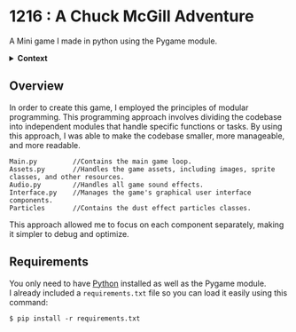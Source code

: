 # 1216 : A Chuck McGill Adventure
A Mini game I made in python using the Pygame module.
<details>
<summary><b>Context</b></summary>
The inspiration for this game was drawn from a popular scene in the hit TV series "Better Call Saul", specifically S03E05, where Chuck McGill goes into a meltdown and delivers the iconic "Chicanery speech".  

As a fan of the show, I decided to take on a new challenge and put my Python skills to the test by attempting to create a fun 2D-Game project.
</details>

## Overview
In order to create this game, I employed the principles of modular programming. This programming approach involves dividing the codebase into independent modules that handle specific functions or tasks. By using this approach, I was able to make the codebase smaller, more manageable, and more readable.
```
Main.py         //Contains the main game loop.
Assets.py       //Handles the game assets, including images, sprite classes, and other resources.
Audio.py        //Handles all game sound effects.
Interface.py    //Manages the game's graphical user interface components.
Particles       //Contains the dust effect particles classes.
```
This approach allowed me to focus on each component separately, making it simpler to debug and optimize.
## Requirements
You only need to have <a href="https://www.python.org/downloads/">Python</a> installed as well as the Pygame module.  
I already included a ```requirements.txt``` file so you can load it easily using this command:
```
$ pip install -r requirements.txt
```

